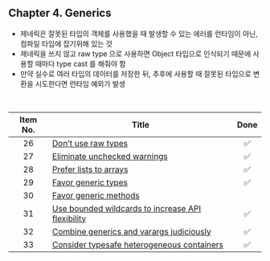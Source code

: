 ## Chapter 4. Generics

* 제네릭은 잘못된 타입의 객체를 사용했을 때 발생할 수 있는 에러를 런타임이 아닌, 컴파일 타임에 잡기위해 있는 것
* 제네릭을 쓰지 않고 raw type 으로 사용하면 Object 타입으로 인식되기 때문에 사용할 때마다 type cast 를 해줘야 함
* 만약 실수로 여러 타입의 데이터를 저장한 뒤, 추후에 사용할 때 잘못된 타입으로 변환을 시도한다면 런타임 예외가 발생
<br/>

| Item No. 	| Title                                                            	|        Done        	|
|:--------:	|------------------------------------------------------------------	|:------------------:	|
|    26    	| [Don’t use raw types](item26.md)                                	| :white_check_mark: 	|
|    27    	| [Eliminate unchecked warnings](item27.md)                        	| :white_check_mark: 	|
|    28    	| [Prefer lists to arrays](item28.md)                              	| :white_check_mark: 	|
|    29    	| [Favor generic types](item29.md)                          	      | :white_check_mark: 	|
|    30    	| [Favor generic methods](item30.md)                               	|                    	|
|    31    	| [Use bounded wildcards to increase API flexibility](item31.md)  	| :white_check_mark: 	|
|    32    	| [Combine generics and varargs judiciously](item32.md)            	| :white_check_mark: 	|
|    33    	| [Consider typesafe heterogeneous containers](item33.md)         	| :white_check_mark: 	|
